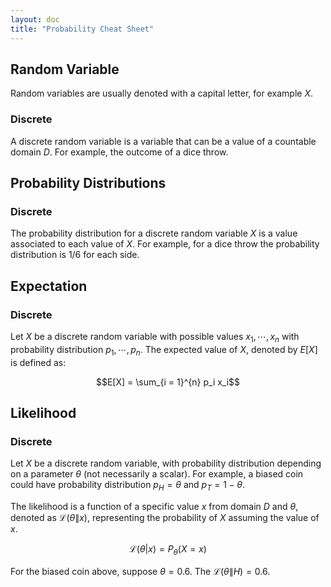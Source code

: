 ```yaml
---
layout: doc
title: "Probability Cheat Sheet"
---
```


## Random Variable

Random variables are usually denoted with a capital letter, for example $X$.

### Discrete

A discrete random variable is a variable that can be a value of a countable domain $D$. For example, the outcome of a dice throw.

## Probability Distributions

### Discrete

The probability distribution for a discrete random variable $X$ is a value associated to each value of $X$. For example, for a dice throw the probability distribution is $1/6$ for each side.

## Expectation

### Discrete

Let $X$ be a discrete random variable with possible values $x_1, \cdots, x_n$ with probability distribution $p_1, \cdots, p_n$. The expected value of $X$, denoted by $E[X]$ is defined as:

$$E[X] = \sum_{i = 1}^{n} p_i x_i$$

## Likelihood

### Discrete

Let $X$ be a discrete random variable, with probability distribution depending on a parameter $\theta$ (not necessarily a scalar). For example, a biased coin could have probability distribution $p_H = \theta$ and $p_T = 1 - \theta$.

The likelihood is a function of a specific value $x$ from domain $D$ and $\theta$, denoted as $\mathcal{L}(\theta \| x)$, representing the probability of $X$ assuming the value of $x$.

$$\mathcal{L}(\theta | x) = P_{\theta}(X = x)$$

For the biased coin above, suppose $\theta = 0.6$. The $\mathcal{L}(\theta \| H) = 0.6$.
